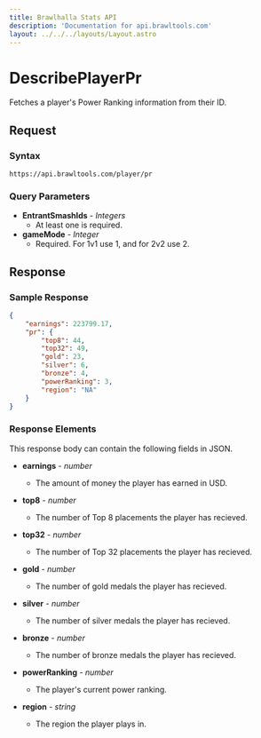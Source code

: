 ```yaml
---
title: Brawlhalla Stats API
description: 'Documentation for api.brawltools.com'
layout: ../../../layouts/Layout.astro
---
```


# DescribePlayerPr

Fetches a player's Power Ranking information from their ID.

## Request

### Syntax

```https://api.brawltools.com/player/pr```

### Query Parameters

- **EntrantSmashIds** - *Integers*
    - At least one is required.
- **gameMode** - *Integer*
    - Required. For 1v1 use 1, and for 2v2 use 2.


## Response

### Sample Response

```json
{
    "earnings": 223799.17,
    "pr": {
        "top8": 44,
        "top32": 49,
        "gold": 23,
        "silver": 6,
        "bronze": 4,
        "powerRanking": 3,
        "region": "NA"
    }
}
```

### Response Elements

This response body can contain the following fields in JSON.

- **earnings** - *number*
    - The amount of money the player has earned in USD.

- **top8** - *number*
    - The number of Top 8 placements the player has recieved.

- **top32** - *number*
    - The number of Top 32 placements the player has recieved.

- **gold** - *number*
    - The number of gold medals the player has recieved.

- **silver** - *number*
    - The number of silver medals the player has recieved.

- **bronze** - *number*
    - The number of bronze medals the player has recieved.

- **powerRanking** - *number*
    - The player's current power ranking.

- **region** - *string*
    - The region the player plays in.